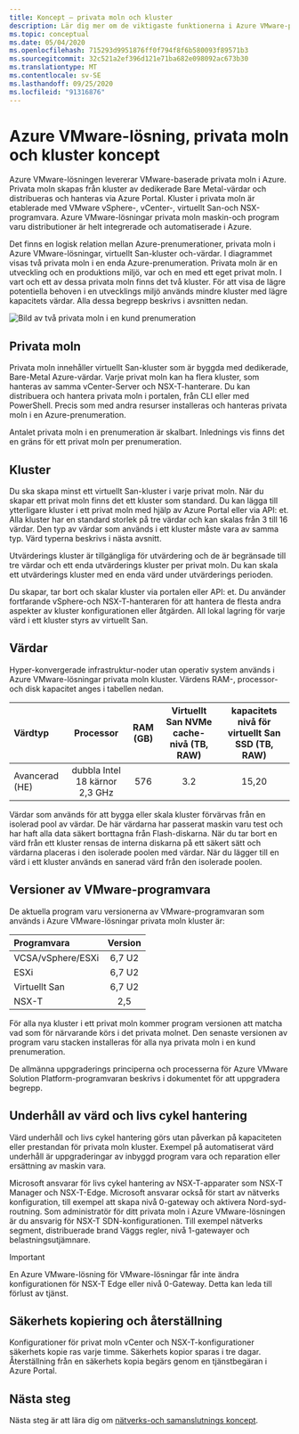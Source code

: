```yaml
---
title: Koncept – privata moln och kluster
description: Lär dig mer om de viktigaste funktionerna i Azure VMware-programdefinierade Data Center och vSphere-kluster i VMware-lösningar på Azure av VMware.
ms.topic: conceptual
ms.date: 05/04/2020
ms.openlocfilehash: 715293d9951876ff0f794f8f6b580093f89571b3
ms.sourcegitcommit: 32c521a2ef396d121e71ba682e098092ac673b30
ms.translationtype: MT
ms.contentlocale: sv-SE
ms.lasthandoff: 09/25/2020
ms.locfileid: "91316876"
---
```

#  <a name="azure-vmware-solution-private-cloud-and-cluster-concepts"></a>Azure VMware-lösning, privata moln och kluster koncept

Azure VMware-lösningen levererar VMware-baserade privata moln i Azure. Privata moln skapas från kluster av dedikerade Bare Metal-värdar och distribueras och hanteras via Azure Portal. Kluster i privata moln är etablerade med VMware vSphere-, vCenter-, virtuellt San-och NSX-programvara. Azure VMware-lösningar privata moln maskin-och program varu distributioner är helt integrerade och automatiserade i Azure.

Det finns en logisk relation mellan Azure-prenumerationer, privata moln i Azure VMware-lösningar, virtuellt San-kluster och-värdar. I diagrammet visas två privata moln i en enda Azure-prenumeration. Privata moln är en utveckling och en produktions miljö, var och en med ett eget privat moln. I vart och ett av dessa privata moln finns det två kluster. För att visa de lägre potentiella behoven i en utvecklings miljö används mindre kluster med lägre kapacitets värdar. Alla dessa begrepp beskrivs i avsnitten nedan.

![Bild av två privata moln i en kund prenumeration](./media/hosts-clusters-private-clouds-final.png)

## <a name="private-clouds"></a>Privata moln

Privata moln innehåller virtuellt San-kluster som är byggda med dedikerade, Bare-Metal Azure-värdar. Varje privat moln kan ha flera kluster, som hanteras av samma vCenter-Server och NSX-T-hanterare. Du kan distribuera och hantera privata moln i portalen, från CLI eller med PowerShell. Precis som med andra resurser installeras och hanteras privata moln i en Azure-prenumeration.

Antalet privata moln i en prenumeration är skalbart. Inlednings vis finns det en gräns för ett privat moln per prenumeration.

## <a name="clusters"></a>Kluster

Du ska skapa minst ett virtuellt San-kluster i varje privat moln. När du skapar ett privat moln finns det ett kluster som standard. Du kan lägga till ytterligare kluster i ett privat moln med hjälp av Azure Portal eller via API: et. Alla kluster har en standard storlek på tre värdar och kan skalas från 3 till 16 värdar. Den typ av värdar som används i ett kluster måste vara av samma typ. Värd typerna beskrivs i nästa avsnitt.

Utvärderings kluster är tillgängliga för utvärdering och de är begränsade till tre värdar och ett enda utvärderings kluster per privat moln. Du kan skala ett utvärderings kluster med en enda värd under utvärderings perioden.

Du skapar, tar bort och skalar kluster via portalen eller API: et. Du använder fortfarande vSphere-och NSX-T-hanteraren för att hantera de flesta andra aspekter av kluster konfigurationen eller åtgärden. All lokal lagring för varje värd i ett kluster styrs av virtuellt San.

## <a name="hosts"></a>Värdar

Hyper-konvergerade infrastruktur-noder utan operativ system används i Azure VMware-lösningar privata moln kluster. Värdens RAM-, processor-och disk kapacitet anges i tabellen nedan. 

| Värdtyp              |             Processor             |   RAM (GB)   |  Virtuellt San NVMe cache-nivå (TB, RAW)  |  kapacitets nivå för virtuellt San SSD (TB, RAW)  |
| :---                   |            :---:            |    :---:     |               :---:              |                :---:               |
| Avancerad (HE)          |  dubbla Intel 18 kärnor 2,3 GHz  |     576      |                3.2               |                15,20               |

Värdar som används för att bygga eller skala kluster förvärvas från en isolerad pool av värdar. De här värdarna har passerat maskin varu test och har haft alla data säkert borttagna från Flash-diskarna. När du tar bort en värd från ett kluster rensas de interna diskarna på ett säkert sätt och värdarna placeras i den isolerade poolen med värdar. När du lägger till en värd i ett kluster används en sanerad värd från den isolerade poolen.

## <a name="vmware-software-versions"></a>Versioner av VMware-programvara

De aktuella program varu versionerna av VMware-programvaran som används i Azure VMware-lösningar privata moln kluster är:

| Programvara              |    Version   |
| :---                  |     :---:    |
| VCSA/vSphere/ESXi |    6,7 U2    | 
| ESXi                  |    6,7 U2    | 
| Virtuellt San                  |    6,7 U2    |
| NSX-T                 |      2,5     |

För alla nya kluster i ett privat moln kommer program versionen att matcha vad som för närvarande körs i det privata molnet. Den senaste versionen av program varu stacken installeras för alla nya privata moln i en kund prenumeration.

De allmänna uppgraderings principerna och processerna för Azure VMware Solution Platform-programvaran beskrivs i dokumentet för att uppgradera begrepp.

## <a name="host-maintenance-and-lifecycle-management"></a>Underhåll av värd och livs cykel hantering

Värd underhåll och livs cykel hantering görs utan påverkan på kapaciteten eller prestandan för privata moln kluster. Exempel på automatiserat värd underhåll är uppgraderingar av inbyggd program vara och reparation eller ersättning av maskin vara.

Microsoft ansvarar för livs cykel hantering av NSX-T-apparater som NSX-T Manager och NSX-T-Edge. Microsoft ansvarar också för start av nätverks konfiguration, till exempel att skapa nivå 0-gateway och aktivera Nord-syd-routning. Som administratör för ditt privata moln i Azure VMware-lösningen är du ansvarig för NSX-T SDN-konfigurationen. Till exempel nätverks segment, distribuerade brand Väggs regler, nivå 1-gatewayer och belastningsutjämnare.

> [!IMPORTANT]
> En Azure VMware-lösning för VMware-lösningar får inte ändra konfigurationen för NSX-T Edge eller nivå 0-Gateway. Detta kan leda till förlust av tjänst.

## <a name="backup-and-restoration"></a>Säkerhets kopiering och återställning

Konfigurationer för privat moln vCenter och NSX-T-konfigurationer säkerhets kopie ras varje timme. Säkerhets kopior sparas i tre dagar. Återställning från en säkerhets kopia begärs genom en tjänstbegäran i Azure Portal.

## <a name="next-steps"></a>Nästa steg

Nästa steg är att lära dig om [nätverks-och samanslutnings koncept](concepts-networking.md).

<!-- LINKS - internal -->

<!-- LINKS - external-->
[VCSA versions]: https://kb.vmware.com/s/article/2143838
[ESXi versions]: https://kb.vmware.com/s/article/2143832
[vSAN versions]: https://kb.vmware.com/s/article/2150753

